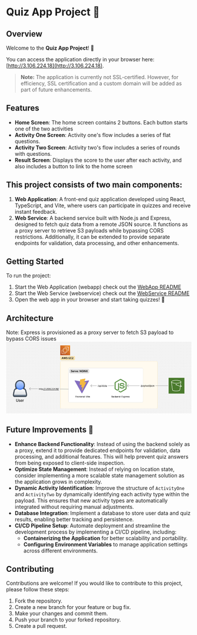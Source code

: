 # **Quiz App Project** 🎉

## **Overview**

Welcome to the **Quiz App Project**! 🚀

You can access the application directly in your browser here: [http://3.106.224.18](http://3.106.224.18).

> **Note:** The application is currently not SSL-certified. However, for efficiency, SSL certification and a custom domain will be added as part of future enhancements.

## Features

- **Home Screen**: The home screen contains 2 buttons. Each button starts one of the two activities
- **Activity One Screen**: Activity one's flow includes a series of flat questions.
- **Activity Two Screen**: Activity two's flow includes a series of rounds with questions.
- **Result Screen**: Displays the score to the user after each activity, and also includes a button to link to the home screen

## This project consists of two main components:

1. **Web Application**: A front-end quiz application developed using React, TypeScript, and Vite, where users can participate in quizzes and receive instant feedback.
2. **Web Service**: A backend service built with Node.js and Express, designed to fetch quiz data from a remote JSON source. It functions as a proxy server to retrieve S3 payloads while bypassing CORS restrictions. Additionally, it can be extended to provide separate endpoints for validation, data processing, and other enhancements.

## Getting Started

To run the project:

1. Start the Web Application (webapp) check out the [WebApp README](webapp/README.md)
2. Start the Web Service (webservice) check out the [WebService README](webservice/README.md)
3. Open the web app in your browser and start taking quizzes! 🎉

## Architecture

Note: Express is provisioned as a proxy server to fetch S3 payload to bypass CORS issues
![alt text](image.png)

## **Future Improvements** 🚀

- **Enhance Backend Functionality**: Instead of using the backend solely as a proxy, extend it to provide dedicated endpoints for validation, data processing, and additional features. This will help prevent quiz answers from being exposed to client-side inspection.
- **Optimize State Management**: Instead of relying on location state, consider implementing a more scalable state management solution as the application grows in complexity.
- **Dynamic Activity Identification**: Improve the structure of `ActivityOne` and `ActivityTwo` by dynamically identifying each activity type within the payload. This ensures that new activity types are automatically integrated without requiring manual adjustments.
- **Database Integration**: Implement a database to store user data and quiz results, enabling better tracking and persistence.
- **CI/CD Pipeline Setup**: Automate deployment and streamline the development process by implementing a CI/CD pipeline, including:
  - **Containerizing the Application** for better scalability and portability.
  - **Configuring Environment Variables** to manage application settings across different environments.

## Contributing

Contributions are welcome! If you would like to contribute to this project, please follow these steps:

1. Fork the repository.
2. Create a new branch for your feature or bug fix.
3. Make your changes and commit them.
4. Push your branch to your forked repository.
5. Create a pull request.
